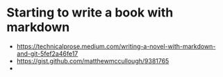 # Starting to write a book with markdown 
- https://technicalprose.medium.com/writing-a-novel-with-markdown-and-git-5fef2a46fe17
- https://gist.github.com/matthewmccullough/9381765
- 